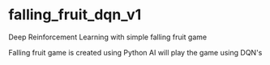 # falling_fruit_dqn_v1
Deep Reinforcement Learning with simple falling fruit game

Falling fruit game is created using Python
AI will play the game using DQN's
